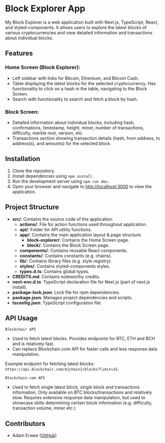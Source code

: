# Block Explorer App

My Block Explorer is a web application built with Next.js, TypeScript, React, and styled-components. It allows users to explore the latest blocks of various cryptocurrencies and view detailed information and transactions about individual blocks.

## Features

### Home Screen (Block Explorer):

- Left sidebar with links for Bitcoin, Ethereum, and Bitcoin Cash.
- Table displaying the latest blocks for the selected cryptocurrency. Has functionality to click on a hash in the table, navigating to the Block Screen.
- Search with functionality to search and fetch a block by hash. 

### Block Screen:

- Detailed information about individual blocks, including hash, confirmations, timestamp, height, miner, number of transactions, difficulty, merkle root, version, etc.
- Transactions section showing transaction details (hash, from address, to address(s), and amounts) for the selected block.

## Installation

1. Clone the repository.
2. Install dependencies using `npm install`.
3. Run the development server using `npm run dev`.
4. Open your browser and navigate to [http://localhost:3000](http://localhost:3000) to view the application.

## Project Structure

- **src/**: Contains the source code of the application.
  - **actions/**: File for action functions used throughout application.
  - **api/**: Folder for API utility functions.
  - **app/**: Contains the main application layout & page structure.
    - **block-explorer/**: Contains the Home Screen page.
    - **block/**: Contains the Block Screen page.
  - **components/**: Contains reusable React components.
  - **constants/**: Contains constants (e.g. chains).
  - **lib/**: Contains library files (e.g. style registry).
  - **styles/**: Contains styled-components styles.
  - **types.d.ts**: Contains global types.
- **CREDITS.md**: Contains noteworthy credits.
- **next-env.d.ts**: TypeScript declaration file for Next.js (part of next.js install).
- **package-lock.json**: Lock file for npm dependencies.
- **package.json**: Manages project dependencies and scripts.
- **tsconfig.json**: TypeScript configuration file.

## API Usage

```Blockchair API```

- Used to fetch latest blocks. Provides endpoints for BTC, ETH and BCH and is relatively fast.
- Can replace Blockchain.com API for faster calls and less response data manipulation.

Example endpoint for fetching latest blocks: `https://api.blockchair.com/${chain}/blocks?limit=15`.

```Blockchain.com API```

- Used to fetch single latest block, single block and transactions information. Only available on BTC blocks/transactions and relatively slow. Requires extensive response data manipulation, but used to showcase skills determining certain block information (e.g. difficulty, transaction volume, miner etc.)


## Contributors

- Adam Erwee ([GitHub](https://github.com/AdamErwee))
